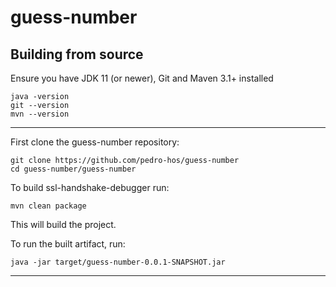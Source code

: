 # guess-number

## Building from source

Ensure you have JDK 11 (or newer), Git and Maven 3.1+ installed

    java -version
    git --version
    mvn --version

---    
First clone the guess-number repository:
    
    git clone https://github.com/pedro-hos/guess-number
    cd guess-number/guess-number
    
To build ssl-handshake-debugger run:

    mvn clean package
    
This will build the project.

To run the built artifact, run:

    java -jar target/guess-number-0.0.1-SNAPSHOT.jar 

---
